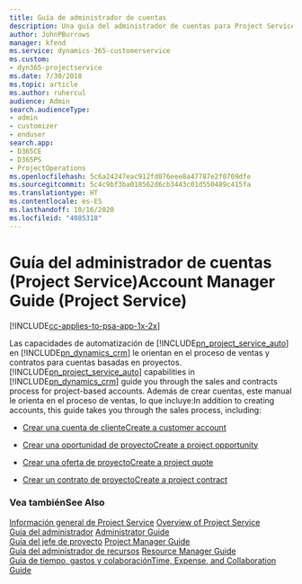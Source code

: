 ```yaml
---
title: Guía de administrador de cuentas
description: Una guía del administrador de cuentas para Project Service que realiza el proceso de ventas y contratos para cuentas basadas en proyectos
author: JohnPBurrows
manager: kfend
ms.service: dynamics-365-customerservice
ms.custom:
- dyn365-projectservice
ms.date: 7/30/2018
ms.topic: article
ms.author: ruhercul
audience: Admin
search.audienceType:
- admin
- customizer
- enduser
search.app:
- D365CE
- D365PS
- ProjectOperations
ms.openlocfilehash: 5c6a24247eac912fd076eee8a47787e2f0709dfe
ms.sourcegitcommit: 5c4c9bf3ba018562d6cb3443c01d550489c415fa
ms.translationtype: HT
ms.contentlocale: es-ES
ms.lasthandoff: 10/16/2020
ms.locfileid: "4085318"
---
```

# <a name="account-manager-guide-project-service"></a><span data-ttu-id="aedc9-103">Guía del administrador de cuentas (Project Service)</span><span class="sxs-lookup"><span data-stu-id="aedc9-103">Account Manager Guide (Project Service)</span></span>

[!INCLUDE[cc-applies-to-psa-app-1x-2x](../includes/cc-applies-to-psa-app-1x-2x.md)]

<span data-ttu-id="aedc9-104">Las capacidades de automatización de [!INCLUDE[pn_project_service_auto](../includes/pn-project-service-auto.md)] en [!INCLUDE[pn_dynamics_crm](../includes/pn-dynamics-crm.md)] le orientan en el proceso de ventas y contratos para cuentas basadas en proyectos.</span><span class="sxs-lookup"><span data-stu-id="aedc9-104">[!INCLUDE[pn_project_service_auto](../includes/pn-project-service-auto.md)] capabilities in [!INCLUDE[pn_dynamics_crm](../includes/pn-dynamics-crm.md)] guide you through the sales and contracts process for project-based accounts.</span></span> <span data-ttu-id="aedc9-105">Además de crear cuentas, este manual le orienta en el proceso de ventas, lo que incluye:</span><span class="sxs-lookup"><span data-stu-id="aedc9-105">In addition to creating accounts, this guide takes you through the sales process, including:</span></span>  
  
-   [<span data-ttu-id="aedc9-106">Crear una cuenta de cliente</span><span class="sxs-lookup"><span data-stu-id="aedc9-106">Create a customer account</span></span>](../psa/create-customer-account.md)  
  
-   [<span data-ttu-id="aedc9-107">Crear una oportunidad de proyecto</span><span class="sxs-lookup"><span data-stu-id="aedc9-107">Create a project opportunity</span></span>](../psa/create-project-opportunity.md)  
  
-   [<span data-ttu-id="aedc9-108">Crear una oferta de proyecto</span><span class="sxs-lookup"><span data-stu-id="aedc9-108">Create a project quote</span></span>](../psa/create-project-quote.md)  
  
-   [<span data-ttu-id="aedc9-109">Crear un contrato de proyecto</span><span class="sxs-lookup"><span data-stu-id="aedc9-109">Create a project contract</span></span>](../psa/create-project-contract.md)  
  
  
### <a name="see-also"></a><span data-ttu-id="aedc9-110">Vea también</span><span class="sxs-lookup"><span data-stu-id="aedc9-110">See Also</span></span>  
 <span data-ttu-id="aedc9-111">[Información general de Project Service](../psa/overview.md) </span><span class="sxs-lookup"><span data-stu-id="aedc9-111">[Overview of Project Service](../psa/overview.md) </span></span>  
 <span data-ttu-id="aedc9-112">[Guía del administrador](../psa/admin-guide.md) </span><span class="sxs-lookup"><span data-stu-id="aedc9-112">[Administrator Guide](../psa/admin-guide.md) </span></span>  
 <span data-ttu-id="aedc9-113">[Guía del jefe de proyecto](../psa/project-manager-guide.md) </span><span class="sxs-lookup"><span data-stu-id="aedc9-113">[Project Manager Guide](../psa/project-manager-guide.md) </span></span>  
 <span data-ttu-id="aedc9-114">[Guía del administrador de recursos](../psa/resource-manager-guide.md) </span><span class="sxs-lookup"><span data-stu-id="aedc9-114">[Resource Manager Guide](../psa/resource-manager-guide.md) </span></span>  
 [<span data-ttu-id="aedc9-115">Guía de tiempo, gastos y colaboración</span><span class="sxs-lookup"><span data-stu-id="aedc9-115">Time, Expense, and Collaboration Guide</span></span>](../psa/time-expense-collaboration-guide.md)
